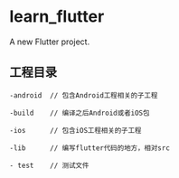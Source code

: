# learn_flutter

A new Flutter project.

## 工程目录

```
-android  // 包含Android工程相关的子工程

-build    // 编译之后Android或者iOS包

-ios      // 包含iOS工程相关的子工程

-lib      // 编写flutter代码的地方，相对src

- test    // 测试文件

```